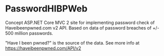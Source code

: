 # PasswordHIBPWeb
Concept ASP.NET Core MVC 2 site for implementing password check of Haveibeenpwned.com v2 API. Based on data of password breaches of +/- 500 million passwords.

"Have I been pwned?" is the source of the data. See more info at https://haveibeenpwned.com/API/v2
